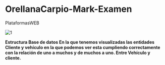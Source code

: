 # OrellanaCarpio-Mark-Examen
PlataformasWEB

![1](https://user-images.githubusercontent.com/34308578/83552475-77019780-a4cf-11ea-87ef-5e6b2443f925.PNG)

**Estructura Base de datos En la que tenemos visualizadas las entidades Cliente y vehículo en la que podemos ver esta cumpliendo correctamente con la relación de uno a muchos y de muchos a uno. Entre Vehículo y cliente.**
